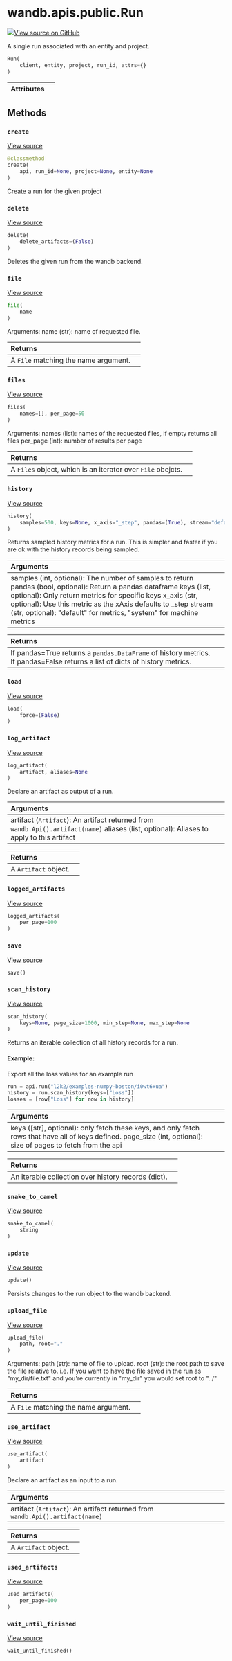 # wandb.apis.public.Run

[![](https://www.tensorflow.org/images/GitHub-Mark-32px.png)View source on GitHub](https://www.github.com/wandb/client/tree/v0.12.2/wandb/apis/public.py#L917-L1494)

A single run associated with an entity and project.

```python
Run(
    client, entity, project, run_id, attrs={}
)
```

| Attributes |  |
| :--- | :--- |


## Methods

### `create` <a id="create"></a>

[View source](https://www.github.com/wandb/client/tree/v0.12.2/wandb/apis/public.py#L999-L1039)

```python
@classmethod
create(
    api, run_id=None, project=None, entity=None
)
```

Create a run for the given project

### `delete` <a id="delete"></a>

[View source](https://www.github.com/wandb/client/tree/v0.12.2/wandb/apis/public.py#L1154-L1188)

```python
delete(
    delete_artifacts=(False)
)
```

Deletes the given run from the wandb backend.

### `file` <a id="file"></a>

[View source](https://www.github.com/wandb/client/tree/v0.12.2/wandb/apis/public.py#L1250-L1259)

```python
file(
    name
)
```

Arguments: name \(str\): name of requested file.

| Returns |  |
| :--- | :--- |
| A `File` matching the name argument. |  |

### `files` <a id="files"></a>

[View source](https://www.github.com/wandb/client/tree/v0.12.2/wandb/apis/public.py#L1238-L1248)

```python
files(
    names=[], per_page=50
)
```

Arguments: names \(list\): names of the requested files, if empty returns all files per\_page \(int\): number of results per page

| Returns |  |
| :--- | :--- |
| A `Files` object, which is an iterator over `File` obejcts. |  |

### `history` <a id="history"></a>

[View source](https://www.github.com/wandb/client/tree/v0.12.2/wandb/apis/public.py#L1284-L1323)

```python
history(
    samples=500, keys=None, x_axis="_step", pandas=(True), stream="default"
)
```

Returns sampled history metrics for a run. This is simpler and faster if you are ok with the history records being sampled.

| Arguments |  |
| :--- | :--- |
| samples \(int, optional\): The number of samples to return pandas \(bool, optional\): Return a pandas dataframe keys \(list, optional\): Only return metrics for specific keys x\_axis \(str, optional\): Use this metric as the xAxis defaults to \_step stream \(str, optional\): "default" for metrics, "system" for machine metrics |  |

| Returns |  |
| :--- | :--- |
| If pandas=True returns a `pandas.DataFrame` of history metrics. If pandas=False returns a list of dicts of history metrics. |  |

### `load` <a id="load"></a>

[View source](https://www.github.com/wandb/client/tree/v0.12.2/wandb/apis/public.py#L1041-L1099)

```python
load(
    force=(False)
)
```

### `log_artifact` <a id="log_artifact"></a>

[View source](https://www.github.com/wandb/client/tree/v0.12.2/wandb/apis/public.py#L1416-L1448)

```python
log_artifact(
    artifact, aliases=None
)
```

Declare an artifact as output of a run.

| Arguments |  |
| :--- | :--- |
| artifact \(`Artifact`\): An artifact returned from `wandb.Api().artifact(name)` aliases \(list, optional\): Aliases to apply to this artifact |  |

| Returns |  |
| :--- | :--- |
| A `Artifact` object. |  |

### `logged_artifacts` <a id="logged_artifacts"></a>

[View source](https://www.github.com/wandb/client/tree/v0.12.2/wandb/apis/public.py#L1381-L1383)

```python
logged_artifacts(
    per_page=100
)
```

### `save` <a id="save"></a>

[View source](https://www.github.com/wandb/client/tree/v0.12.2/wandb/apis/public.py#L1190-L1191)

```python
save()
```

### `scan_history` <a id="scan_history"></a>

[View source](https://www.github.com/wandb/client/tree/v0.12.2/wandb/apis/public.py#L1325-L1379)

```python
scan_history(
    keys=None, page_size=1000, min_step=None, max_step=None
)
```

Returns an iterable collection of all history records for a run.

#### Example:

Export all the loss values for an example run

```python
run = api.run("l2k2/examples-numpy-boston/i0wt6xua")
history = run.scan_history(keys=["Loss"])
losses = [row["Loss"] for row in history]
```

| Arguments |  |
| :--- | :--- |
| keys \(\[str\], optional\): only fetch these keys, and only fetch rows that have all of keys defined. page\_size \(int, optional\): size of pages to fetch from the api |  |

| Returns |  |
| :--- | :--- |
| An iterable collection over history records \(dict\). |  |

### `snake_to_camel` <a id="snake_to_camel"></a>

[View source](https://www.github.com/wandb/client/tree/v0.12.2/wandb/apis/public.py#L573-L575)

```python
snake_to_camel(
    string
)
```

### `update` <a id="update"></a>

[View source](https://www.github.com/wandb/client/tree/v0.12.2/wandb/apis/public.py#L1124-L1152)

```python
update()
```

Persists changes to the run object to the wandb backend.

### `upload_file` <a id="upload_file"></a>

[View source](https://www.github.com/wandb/client/tree/v0.12.2/wandb/apis/public.py#L1261-L1282)

```python
upload_file(
    path, root="."
)
```

Arguments: path \(str\): name of file to upload. root \(str\): the root path to save the file relative to. i.e. If you want to have the file saved in the run as "my\_dir/file.txt" and you're currently in "my\_dir" you would set root to "../"

| Returns |  |
| :--- | :--- |
| A `File` matching the name argument. |  |

### `use_artifact` <a id="use_artifact"></a>

[View source](https://www.github.com/wandb/client/tree/v0.12.2/wandb/apis/public.py#L1389-L1414)

```python
use_artifact(
    artifact
)
```

Declare an artifact as an input to a run.

| Arguments |  |
| :--- | :--- |
| artifact \(`Artifact`\): An artifact returned from `wandb.Api().artifact(name)` |  |

| Returns |  |
| :--- | :--- |
| A `Artifact` object. |  |

### `used_artifacts` <a id="used_artifacts"></a>

[View source](https://www.github.com/wandb/client/tree/v0.12.2/wandb/apis/public.py#L1385-L1387)

```python
used_artifacts(
    per_page=100
)
```

### `wait_until_finished` <a id="wait_until_finished"></a>

[View source](https://www.github.com/wandb/client/tree/v0.12.2/wandb/apis/public.py#L1101-L1122)

```python
wait_until_finished()
```

